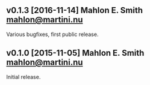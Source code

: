 ## v0.1.3 [2016-11-14] Mahlon E. Smith <mahlon@martini.nu>

Various bugfixes, first public release.


## v0.1.0 [2015-11-05] Mahlon E. Smith <mahlon@martini.nu>

Initial release.

